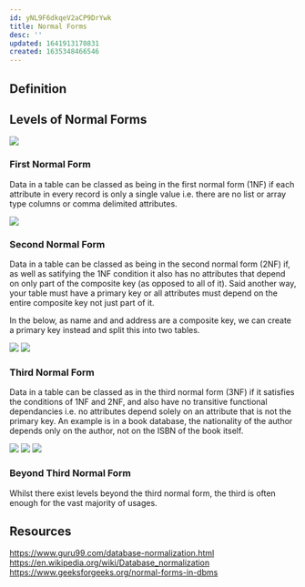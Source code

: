 ```yaml
---
id: yNL9F6dkqeV2aCP9DrYwk
title: Normal Forms
desc: ''
updated: 1641913170831
created: 1635348466546
---
```

## Definition


## Levels of Normal Forms

![](/assets/images/2021-10-27-16-39-19.png)
### First Normal Form
Data in a table can be classed as being in the first normal form (1NF) if each attribute in every record is only a single value i.e. there are no list or array type columns or comma delimited attributes.

![](/assets/images/2021-10-27-16-39-45.png)
### Second Normal Form
Data in a table can be classed as being in the second normal form (2NF) if, as well as satifying the 1NF condition it also has no attributes that depend on only part of the composite key (as opposed to all of it). Said another way, your table must have a primary key or all attributes must depend on the entire composite key not just part of it.

In the below, as name and and address are a composite key, we can create a primary key instead and split this into two tables.

![](/assets/images/2021-10-27-16-42-50.png)
![](/assets/images/2021-10-27-16-42-35.png)
### Third Normal Form
Data in a table can be classed as in the third normal form (3NF) if it satisfies the conditions of 1NF and 2NF, and also have no transitive functional dependancies i.e. no attributes depend solely on an attribute that is not the primary key. An example is in a book database, the nationality of the author depends only on the author, not on the ISBN of the book itself.

![](/assets/images/2021-10-27-16-48-52.png)
![](/assets/images/2021-10-27-16-48-39.png)
![](/assets/images/2021-10-27-16-48-59.png)

### Beyond Third Normal Form
Whilst there exist levels beyond the third normal form, the third is often enough for the vast majority of usages.

## Resources
https://www.guru99.com/database-normalization.html  
https://en.wikipedia.org/wiki/Database_normalization  
https://www.geeksforgeeks.org/normal-forms-in-dbms
